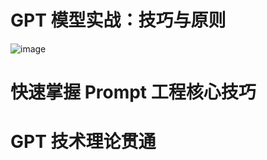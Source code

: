 # GPT 模型实战：技巧与原则
![image](https://github.com/user-attachments/assets/6f70d572-8d92-4af3-b4b7-dd591ab77e3f)


# 快速掌握 Prompt 工程核心技巧

# GPT 技术理论贯通
